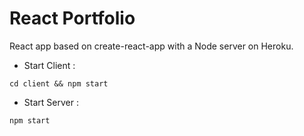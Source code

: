 # React Portfolio

React app based on create-react-app with a Node server on Heroku. 

* Start Client :

`cd client && npm start`

* Start Server :

`npm start`
